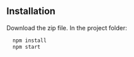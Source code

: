 

## Installation

Download the zip file. In the project folder:

```bash
  npm install
  npm start
```

